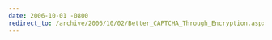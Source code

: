 ```yaml
---
date: 2006-10-01 -0800
redirect_to: /archive/2006/10/02/Better_CAPTCHA_Through_Encryption.aspx/
---
```


